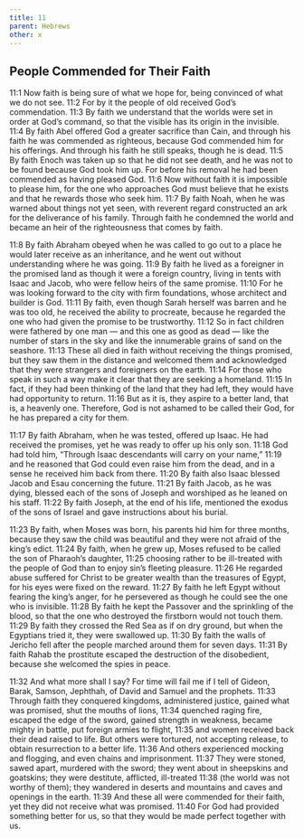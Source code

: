 ```yaml
---
title: 11
parent: Hebrews
other: x
---
```


## People Commended for Their Faith

<a name="11:1">11:1</a> Now faith is being sure of what we hope for, being convinced of what we do not see. <a name="11:2">11:2</a> For by it the people of old received God’s commendation. <a name="11:3">11:3</a> By faith we understand that the worlds were set in order at God’s command, so that the visible has its origin in the invisible. <a name="11:4">11:4</a> By faith Abel offered God a greater sacrifice than Cain, and through his faith he was commended as righteous, because God commended him for his offerings. And through his faith he still speaks, though he is dead. <a name="11:5">11:5</a> By faith Enoch was taken up so that he did not see death, and he was not to be found because God took him up. For before his removal he had been commended as having pleased God. <a name="11:6">11:6</a> Now without faith it is impossible to please him, for the one who approaches God must believe that he exists and that he rewards those who seek him. <a name="11:7">11:7</a> By faith Noah, when he was warned about things not yet seen, with reverent regard constructed an ark for the deliverance of his family. Through faith he condemned the world and became an heir of the righteousness that comes by faith.

<a name="11:8">11:8</a> By faith Abraham obeyed when he was called to go out to a place he would later receive as an inheritance, and he went out without understanding where he was going. <a name="11:9">11:9</a> By faith he lived as a foreigner in the promised land as though it were a foreign country, living in tents with Isaac and Jacob, who were fellow heirs of the same promise. <a name="11:10">11:10</a> For he was looking forward to the city with firm foundations, whose architect and builder is God. <a name="11:11">11:11</a> By faith, even though Sarah herself was barren and he was too old, he received the ability to procreate, because he regarded the one who had given the promise to be trustworthy. <a name="11:12">11:12</a> So in fact children were fathered by one man — and this one as good as dead — like the number of stars in the sky and like the innumerable grains of sand on the seashore. <a name="11:13">11:13</a> These all died in faith without receiving the things promised, but they saw them in the distance and welcomed them and acknowledged that they were strangers and foreigners on the earth. <a name="11:14">11:14</a> For those who speak in such a way make it clear that they are seeking a homeland. <a name="11:15">11:15</a> In fact, if they had been thinking of the land that they had left, they would have had opportunity to return. <a name="11:16">11:16</a> But as it is, they aspire to a better land, that is, a heavenly one. Therefore, God is not ashamed to be called their God, for he has prepared a city for them. 

<a name="11:17">11:17</a> By faith Abraham, when he was tested, offered up Isaac. He had received the promises, yet he was ready to offer up his only son. <a name="11:18">11:18</a> God had told him, “Through Isaac descendants will carry on your name,” <a name="11:19">11:19</a> and he reasoned that God could even raise him from the dead, and in a sense he received him back from there. <a name="11:20">11:20</a> By faith also Isaac blessed Jacob and Esau concerning the future. <a name="11:21">11:21</a> By faith Jacob, as he was dying, blessed each of the sons of Joseph and worshiped as he leaned on his staff. <a name="11:22">11:22</a> By faith Joseph, at the end of his life, mentioned the exodus of the sons of Israel and gave instructions about his burial.

<a name="11:23">11:23</a> By faith, when Moses was born, his parents hid him for three months, because they saw the child was beautiful and they were not afraid of the king’s edict. <a name="11:24">11:24</a> By faith, when he grew up, Moses refused to be called the son of Pharaoh’s daughter, <a name="11:25">11:25</a> choosing rather to be ill-treated with the people of God than to enjoy sin’s fleeting pleasure. <a name="11:26">11:26</a> He regarded abuse suffered for Christ to be greater wealth than the treasures of Egypt, for his eyes were fixed on the reward. <a name="11:27">11:27</a> By faith he left Egypt without fearing the king’s anger, for he persevered as though he could see the one who is invisible. <a name="11:28">11:28</a> By faith he kept the Passover and the sprinkling of the blood, so that the one who destroyed the firstborn would not touch them. <a name="11:29">11:29</a> By faith they crossed the Red Sea as if on dry ground, but when the Egyptians tried it, they were swallowed up. <a name="11:30">11:30</a> By faith the walls of Jericho fell after the people marched around them for seven days. <a name="11:31">11:31</a> By faith Rahab the prostitute escaped the destruction of the disobedient, because she welcomed the spies in peace.

<a name="11:32">11:32</a> And what more shall I say? For time will fail me if I tell of Gideon, Barak, Samson, Jephthah, of David and Samuel and the prophets. <a name="11:33">11:33</a> Through faith they conquered kingdoms, administered justice, gained what was promised, shut the mouths of lions, <a name="11:34">11:34</a> quenched raging fire, escaped the edge of the sword, gained strength in weakness, became mighty in battle, put foreign armies to flight, <a name="11:35">11:35</a> and women received back their dead raised to life. But others were tortured, not accepting release, to obtain resurrection to a better life. <a name="11:36">11:36</a> And others experienced mocking and flogging, and even chains and imprisonment. <a name="11:37">11:37</a> They were stoned, sawed apart, murdered with the sword; they went about in sheepskins and goatskins; they were destitute, afflicted, ill-treated <a name="11:38">11:38</a> (the world was not worthy of them); they wandered in deserts and mountains and caves and openings in the earth. <a name="11:39">11:39</a> And these all were commended for their faith, yet they did not receive what was promised. <a name="11:40">11:40</a> For God had provided something better for us, so that they would be made perfect together with us.
